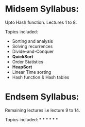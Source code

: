 # Midsem Syllabus:

Upto Hash function. Lectures 1 to 8. 

Topics included: 
* Sorting and analysis
* Solving recurrences
* Divide-and-Conquer
* **QuickSort**
* Order Statistics
* **HeapSort**
* Linear Time sorting
* Hash function & Hash tables

# Endsem Syllabus:

Remaining lectures i.e lecture 9 to 14.

Topics included: 
* 
* 
* 
* 
* 
* 